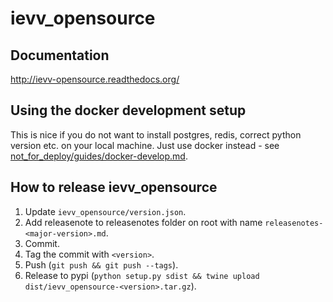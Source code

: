 # ievv_opensource

## Documentation
http://ievv-opensource.readthedocs.org/

## Using the docker development setup
This is nice if you do not want to install postgres, redis, correct python version etc. on your local machine.
Just use docker instead - see [not_for_deploy/guides/docker-develop.md](not_for_deploy/guides/docker-develop.md).


## How to release ievv_opensource
1. Update ``ievv_opensource/version.json``.
2. Add releasenote to releasenotes folder on root with name `releasenotes-<major-version>.md`.
3. Commit.
4. Tag the commit with ``<version>``.
5. Push (``git push && git push --tags``).
6. Release to pypi (``python setup.py sdist && twine upload dist/ievv_opensource-<version>.tar.gz``).
